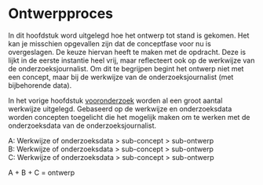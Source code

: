 # Ontwerpproces

In dit hoofdstuk word uitgelegd hoe het ontwerp tot stand is gekomen. Het kan je misschien opgevallen zijn dat de conceptfase voor nu is overgeslagen. De keuze hiervan heeft te maken met de opdracht. Deze is lijkt in de eerste instantie heel vrij, maar reflecteert ook op de werkwijze van de onderzoeksjournalist. Om dit te begrijpen begint het ontwerp niet met een concept, maar bij de werkwijze van de onderzoeksjournalist (met bijbehorende data). 

In het vorige hoofdstuk [vooronderzoek](https://jorik.gitbook.io/project-blauwdruk/vooronderzoek) worden al een groot aantal werkwijze uitgelegd. Gebaseerd op de werkwijze en onderzoeksdata worden concepten toegelicht die het mogelijk maken om te werken met de onderzoeksdata van de onderzoeksjournalist.

A: Werkwijze of onderzoeksdata > sub-concept > sub-ontwerp
<br>B: Werkwijze of onderzoeksdata > sub-concept > sub-ontwerp
<br>C: Werkwijze of onderzoeksdata > sub-concept > sub-ontwerp

A + B + C = ontwerp


